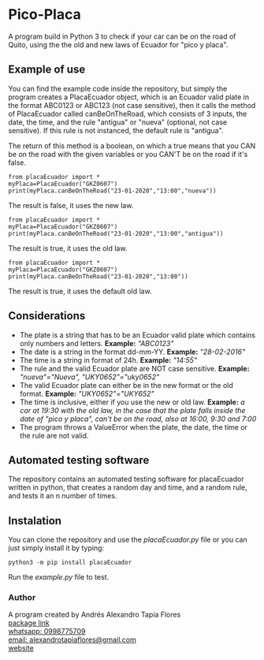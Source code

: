 # Pico-Placa
A program build in Python 3 to check if your car can be on the road of Quito, using the the old and new laws of Ecuador for "pico y placa".

## Example of use
You can find the example code inside the repository, but simply the program creates a PlacaEcuador object, which is an Ecuador valid plate in the format ABC0123 or ABC123 (not case sensitive), then it calls the method of PlacaEcuador called canBeOnTheRoad, which consists of 3 inputs, the date, the time, and the rule "antigua" or "nueva" (optional, not case sensitive). If this rule is not instanced, the default rule is "antigua".

The return of this method is a boolean, on which a true means that you CAN be on the road with the given variables or you CAN'T be on the road if it's false.

```
from placaEcuador import *
myPlaca=PlacaEcuador("GKZ0607")
print(myPlaca.canBeOnTheRoad("23-01-2020","13:00","nueva"))
```
The result is false, it uses the new law.

```
from placaEcuador import *
myPlaca=PlacaEcuador("GKZ0607")
print(myPlaca.canBeOnTheRoad("23-01-2020","13:00","antigua"))
```
The result is true, it uses the old law.

```
from placaEcuador import *
myPlaca=PlacaEcuador("GKZ0607")
print(myPlaca.canBeOnTheRoad("23-01-2020","13:00"))
```
The result is true, it uses the default old law.

## Considerations
- The plate is a string that has to be an Ecuador valid plate which contains only numbers and letters.
    **Example:** _"ABC0123"_
- The date is a string in the format dd-mm-YY.
    **Example:** _"28-02-2016"_
- The time is a string in format of 24h.
    **Example:** _"14:55"_
- The rule and the valid Ecuador plate are NOT case sensitive.
    **Example:** _"nueva"="Nueva", "UKY0652"="uky0652"_
- The valid Ecuador plate can either be in the new format or the old format.
    **Example:** _"UKY0652"="UKY652"_
- The time is inclusive, either if you use the new or old law.
    **Example:** _a car at 19:30 with the old law, in the case that the plate falls inside the date of "pico y placa", can't be on the road, also at 16:00, 9:30 and 7:00_
- The program throws a ValueError when the plate, the date, the time or the rule are not valid.

## Automated testing software
The repository contains an automated testing software for placaEcuador written in python, that creates a random day and time, and a random rule, and tests it an n number of times.

## Instalation
You can clone the repository and use the _placaEcuador.py_ file or you can just simply install it by typing:
```
python3 -m pip install placaEcuador
```
Run the _example.py_ file to test.

### Author
A program created by Andrés Alexandro Tapia Flores<br/>
[package link](https://pypi.org/project/placaEcuador)<br/>
[whatsapp: 0998775709](https://wa.me/593998775709)<br/>
[email: alexandrotapiaflores@gmail.com](mailto:alexandrotapiaflores@gmail.com)<br/>
[website](https://andrestapia.netlify.com)